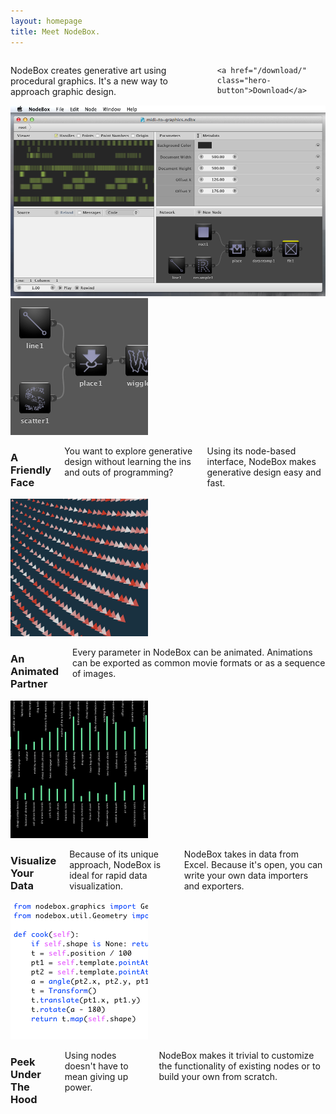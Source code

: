 ```yaml
---
layout: homepage
title: Meet NodeBox.
---
```

<div class="intro row">
  
  <div class="six columns alpha">
    <p>NodeBox creates generative art using procedural graphics. It's a new way to approach graphic design.</p>
  
    <a href="/download/" class="hero-button">Download</a>
  </div>

  <div class="ten columns omega">
    <a class="thumbnail" href="media/img/home/nodebox.png"><img src="media/img/home/nodebox.png" alt="NodeBox Screenshot"></a>
  </div>

</div>

<div class="features row">

  <div class="four columns alpha">
    <a class="thumbnail" href="media/img/home/nodes.png"><img src="media/img/home/nodes_sq.png" alt="NodeBox Screenshot" title="Generative Design does not have to be hard."></a>
  </div>

  <div class="four columns">
    <h3>A Friendly Face</h3>
    <p>You want to explore generative design without learning the ins and outs of programming?</p>
    <p>Using its node-based interface, NodeBox makes generative design easy and fast.</p>
  </div>

  <div class="four columns">
    <a class="thumbnail" href="media/img/home/animation.png"><img src="media/img/home/animation_sq.png" alt="NodeBox Screenshot" title="NodeBox as an animation tool"></a>
   </div>

  <div class="four columns omega">
    <h3>An Animated Partner</h3>
    <p>Every parameter in NodeBox can be animated. Animations can be exported as common movie formats or as a sequence of images.</p>
  </div>

</div>

<div class="features row">
  
  <div class="four columns alpha">
    <a class="thumbnail" href="media/img/home/dataviz.png"><img src="media/img/home/dataviz_sq.png" alt="NodeBox Screenshot" title="Useful for Data Visualization"></a>
  </div>

  <div class="four columns">
    <h3>Visualize Your Data</h3>
    <p>Because of its unique approach, NodeBox is ideal for rapid data visualization.</p>
    <p>NodeBox takes in data from Excel. Because it's open, you can write your own data importers and exporters.</p>
  </div>


  <div class="four columns">
    <a class="thumbnail" href="media/img/home/code.png"><img src="media/img/home/code_sq.png" alt="Code" title="Direct access to the Python code"></a>
   </div>

  <div class="four columns omega">
    <h3>Peek Under The Hood</h3>
    <p>Using nodes doesn't have to mean giving up power.</p>
    <p>NodeBox makes it trivial to customize the functionality of existing nodes or to build your own from scratch.</p>
  </div>

</div>


<script>
$("a.thumbnail").fancybox();
</script>

